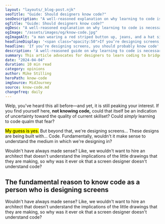 ```yaml
---
layout: "layouts/_blog-post.njk"
seoTitle: "Guide: Should designers know code?"
seoDescription: "A well-reasoned explanation on why learning to code is necessary—but even more so, taking a generalist approach toward design."
ogTitle: "Guide: Should designers know code?"
ogDesc: "A well-reasoned explanation on why learning to code is necessary—but even more so, taking a generalist approach toward design."
ogImage: "/assets/images/og/know-code.jpg"
ogImageAlt: "a man wearing a red striped button up, jeans, and a hat sitting in front of a computer in a dark room filled with plants trying to type code"
headlineDisplay: '<span class="opacity:50">If you’re designing screens,</span> you should probably know code'
headline: 'If you’re designing screens, you should probably know code'
description: 'A well-reasoned guide on why learning to code is necessary—<span class="space:nowrap">but even</span> more so, taking a generalist approach <span class="space:nowrap">toward design.</span>'
summary: This article advocates for designers to learn coding to bridge the gap between design and development, streamline the production process, and foster innovation. It emphasizes the importance of designers understanding HTML, CSS, and JavaScript to prototype ideas rapidly and communicate effectively with developers, arguing that a hybrid skill set leads to more cohesive digital products.
date: "2024-04-04"
duration: 10 min read
category: opinions
author: Mike Stilling
heroPath: know-code
imgSource: MidJourney
source: know-code.md
changefreq: daily
---
```


Welp, you've heard this all before—and yet, it is still peaking your interest. If you find yourself here, **not knowing code,** could that itself be an indication of uncertainty toward the quality <span class="space:nowrap">of current</span> skillset? Could _simply_ learning to code qualm that fear?

<mark>My guess is yes.</mark> But beyond that, we're designing screens... These designs are being built with... Code. Fundamentally, wouldn't it make sense to understand the medium in which we're designing in?

Wouldn't have always made sense? Like, we wouldn't want to hire an architect that doesn't understand the implications of the little drawings that they are making, so why was it ever ok that a screen designer doesn't understand code?

## The fundamental reason to know code as a person who is designing screens

Wouldn't have always made sense? Like, we wouldn't want to hire an architect that doesn't understand the implications of the little drawings that they are making, so why was it ever ok that a screen designer doesn't understand code?